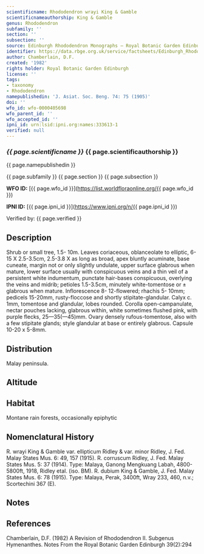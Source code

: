 ```yaml
---
scientificname: Rhododendron wrayi King & Gamble
scientificnameauthorship: King & Gamble
genus: Rhododendron
subfamily: ''
section: ''
subsection: ''
source: Edinburgh Rhododendron Monographs – Royal Botanic Garden Edinburgh
identifier: https://data.rbge.org.uk/service/factsheets/Edinburgh_Rhododendron_Monographs.xhtml
author: Chamberlain, D.F.
created: '1982'
rights holder: Royal Botanic Garden Edinburgh
license: ''
tags:
- taxonomy
- Rhododendron
namepublishedin: 'J. Asiat. Soc. Beng. 74: 75 (1905)'
doi: ''
wfo_id: wfo-0000405698
wfo_parent_id: ''
wfo_accepted_id: ''
ipni_id: urn:lsid:ipni.org:names:333613-1
verified: null
---
```

### _{{ page.scientificname }}_ {{ page.scientificauthorship }}
 {{ page.namepublishedin }}

{{ page.subfamily }} {{ page.section }} {{ page.subsection }}

**WFO ID:** [{{ page.wfo_id }}](https://list.worldfloraonline.org/{{ page.wfo_id }})

**IPNI ID:** [{{ page.ipni_id }}](https://www.ipni.org/n/{{ page.ipni_id }})

Verified by: {{ page.verified }}



## Description
Shrub or small tree, 1.5- 10m. Leaves coriaceous, oblanceolate to elliptic, 6-15 X 2.5-3.5cm, 2.5-3.8 X as long as broad, apex bluntly acuminate, base cuneate, margin not or only slightly undulate, upper surface glabrous when mature, lower surface usually with conspicuous veins and a thin veil of a persistent white indumentum, punctate hair-bases conspicuous, overlying the veins and midrib; petioles 1.5-3.5cm, minutely white-tomentose or ± glabrous when mature. Inflorescence 8- 12-flowered; rhachis 5- 10mm; pedicels 15-20mm, rusty-floccose and shortly stipitate-glandular. Calyx c. 1mm, tomentose and glandular, lobes rounded. Corolla open-campanulate, nectar pouches lacking, glabrous within, white sometimes flushed pink, with purple flecks, 25—35(—45)mm. Ovary densely rufous-tomentose, also with a few stipitate glands; style glandular at base or entirely glabrous. Capsule 10-20 x 5-8mm.

## Distribution
Malay peninsula.

## Altitude


## Habitat
Montane rain forests, occasionally epiphytic

## Nomenclatural History
R. wrayi King & Gamble var. ellipticum Ridley & var. minor Ridley, J. Fed. Malay States Mus. 6: 49, 157 (1915). R. corruscum Ridley, J. Fed. Malay States Mus. 5: 37 (1914). Type: Malaya, Ganong Mengkuang Labah, 4800-5800ft, 1918, Ridley etal. (iso. BM). R. dubium King & Gamble, J. Fed. Malay States Mus. 6: 78 (1915). Type: Malaya, Perak, 3400ft, Wray 233, 460, n.v.; Scortechini 367 (E).
                       
## Notes


## References

Chamberlain, D.F. (1982) A Revision of Rhododendron II. Subgenus Hymenanthes. Notes From the Royal Botanic Garden Edinburgh 39(2):294
